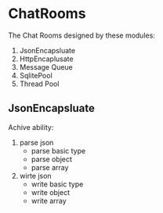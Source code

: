 # ChatRooms

The Chat Rooms designed by these modules:
1. JsonEncapsluate
2. HttpEncaplusate
3. Message Queue
4. SqlitePool
5. Thread Pool

## JsonEncapsluate
Achive ability:
1. parse json
    * parse basic type
    * parse object 
    * parse array
2. wirte json
    * write basic type
    * write object
    * write array
